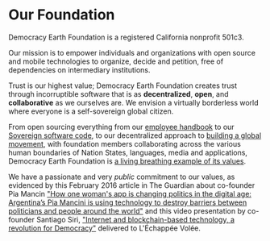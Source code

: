 # Our Foundation

Democracy Earth Foundation is a registered California nonprofit 501c3. 

Our mission is to empower individuals and organizations with open source and mobile technologies to organize, decide  and petition, free of dependencies on intermediary institutions. 

Trust is our highest value; Democracy Earth Foundation creates trust through incorruptible software that is as **decentralized**, **open**, and **collaborative** as we ourselves are.  We envision a virtually borderless world where everyone is a self-sovereign global citizen.

From open sourcing everything from our [employee handbook](https://github.com/DemocracyEarth/handbook/blob/master/SUMMARY.md) to our [Sovereign software code](https://github.com/DemocracyEarth/sovereign), to our decentralized approach to [building a global movement](https://www.amazon.com/dp/B0101233LE/ref=dp-kindle-redirect?_encoding=UTF8&btkr=1), with foundation members collaborating across the various human boundaries of Nation States, languages, media and applications, Democracy Earth Foundation is [a living breathing example of its values](http://codingdemocracy.tv/).  

We have a passionate and very _public_ commitment to our values, as evidenced by this February 2016 article in The Guardian about co-founder Pia Mancin ["How one woman's app is changing politics in the digital age: Argentina’s Pia Mancini is using technology to destroy barriers between politicians and people around the world"](https://www.theguardian.com/women-in-leadership/2016/feb/23/how-one-womans-app-is-changing-politics-in-the-digital-age) and this video presentation by co-founder Santiago Siri, ["Internet and blockchain-based technology, a revolution for Democracy"](https://www.youtube.com/watch?v=UajbQTHnTfM) delivered to L'Échappée Volée. 

